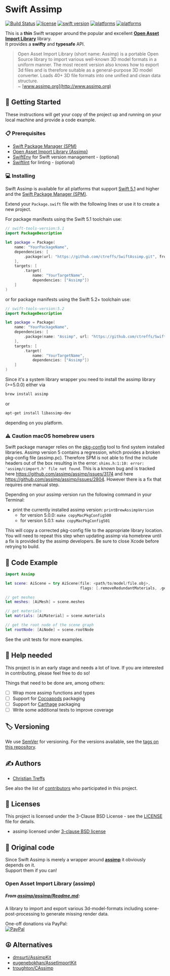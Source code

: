 # Swift Assimp

[![Build Status](https://travis-ci.com/ctreffs/SwiftAssimp.svg?branch=master)](https://travis-ci.com/ctreffs/SwiftAssimp)
[![license](https://img.shields.io/badge/license-BSD3-brightgreen.svg)](LICENSE)
[![swift version](https://img.shields.io/badge/swift-5.1+-brightgreen.svg)](https://swift.org/download)
[![platforms](https://img.shields.io/badge/platforms-%20macOS%20-brightgreen.svg)](#)
[![platforms](https://img.shields.io/badge/platforms-linux-brightgreen.svg)](#)

This is a  **thin** Swift wrapper around the popular and excellent [**Open Asset Import Library**](http://assimp.org) library.  
It provides a **swifty** and **typesafe** API. 

> Open Asset Import Library (short name: Assimp) is a portable Open Source library to import various well-known 3D model formats in a uniform manner. The most recent version also knows how to export 3d files and is therefore suitable as a general-purpose 3D model converter.
> Loads 40+ 3D file formats into one unified and clean data structure.    
> ~ [www.assimp.org](http://www.assimp.org)

## 🚀 Getting Started

These instructions will get your copy of the project up and running on your local machine and provide a code example.

### 📋 Prerequisites

* [Swift Package Manager (SPM)](https://github.com/apple/swift-package-manager)
* [Open Asset Import Library (Assimp)](http://assimp.org)
* [SwiftEnv](https://swiftenv.fuller.li/) for Swift version management - (optional)
* [Swiftlint](https://github.com/realm/SwiftLint) for linting - (optional)

### 💻 Installing

Swift Assimp is available for all platforms that support [Swift 5.1](https://swift.org/) and higher and the [Swift Package Manager (SPM)](https://github.com/apple/swift-package-manager).

Extend your `Package.swift` file with the following lines or use it to create a new project.

For package manifests using the Swift 5.1 toolchain use:

```swift
// swift-tools-version:5.1
import PackageDescription

let package = Package(
    name: "YourPackageName",
    dependencies: [
        .package(url: "https://github.com/ctreffs/SwiftAssimp.git", from: "1.3.1")
    ],
    targets: [
        .target(
            name: "YourTargetName",
            dependencies: ["Assimp"])
    ]
)

```
or for package manifests using the Swift 5.2+ toolchain use:

```swift
// swift-tools-version:5.2
import PackageDescription

let package = Package(
    name: "YourPackageName",
    dependencies: [
        .package(name: "Assimp", url: "https://github.com/ctreffs/SwiftAssimp.git", from: "1.3.1")
    ],
    targets: [
        .target(
            name: "YourTargetName",
            dependencies: ["Assimp"])
    ]
)

```

Since it's a system library wrapper you need to install the assimp library (>=5.0.0) either via

```sh
brew install assimp
```

or 

```sh
apt-get install libassimp-dev
```

depending on you platform.

### ⚠️ Caution macOS homebrew users

Swift package manager relies on the [pkg-config](http://pkg-config.freedesktop.org) tool to find system installed libraries.
Assimp version 5 contains a regression, which provides a broken pkg-config file (assimp.pc). 
Therefore SPM is not able to find the include headers out of the box resulting in the error:
`shims.h:1:10: error: 'assimp/cimport.h' file not found`.
This is a known bug and is tracked here <https://github.com/assimp/assimp/issues/3174> and here <https://github.com/assimp/assimp/issues/2804>.
However there is a fix that requires one manual step.

Depending on your assimp version run the following command in your Terminal:

- print the currently installed assimp version: `printBrewAssimpVersion`
    - for version 5.0.0:  `make copyMacPkgConfig500`
    - for version 5.0.1:  `make copyMacPkgConfig501`

This will copy a corrected pkg-config file to the appropriate library location. You will need to repeat this step when updating assimp via homebrew until a fix is provided by the assimp developers.
Be sure to close Xcode before retrying to build.

## 📝 Code Example


```swift
import Assimp

let scene: AiScene = try AiScene(file: <path/to/model/file.obj>, 
                                 flags: [.removeRedundantMaterials, .genSmoothNormals]))

// get meshes
let meshes: [AiMesh] = scene.meshes

// get materials
let matrials: [AiMaterial] = scene.materials

// get the root node of the scene graph
let rootNode: [AiNode] = scene.rootNode

```

See the unit tests for more examples.

## 💁 Help needed

This project is in an early stage and needs a lot of love.
If you are interested in contributing, please feel free to do so!

Things that need to be done are, among others:

- [ ] Wrap more assimp functions and types
- [ ] Support for [Cocoapods](https://cocoapods.org) packaging
- [ ] Support for [Carthage](https://github.com/Carthage/Carthage) packaging
- [ ] Write some additional tests to improve coverage

## 🏷️ Versioning

We use [SemVer](http://semver.org/) for versioning. For the versions available, see the [tags on this repository](https://github.com/ctreffs/SwiftAssimp/tags). 

## ✍️ Authors

* [Christian Treffs](https://github.com/ctreffs)

See also the list of [contributors](https://github.com/ctreffs/SwiftAssimp/contributors) who participated in this project.

## 🔏 Licenses

This project is licensed under the 3-Clause BSD License - see the [LICENSE](LICENSE) file for details.

* assimp licensed under [3-clause BSD license](https://github.com/assimp/assimp/blob/master/LICENSE)


## 🙏 Original code

Since Swift Assimp is merely a wrapper around [**assimp**](https://github.com/assimp/assimp) it obviously depends on it.       
Support them if you can!

### Open Asset Import Library (assimp)

##### From [assimp/assimp/Readme.md](https://github.com/assimp/assimp/blob/master/Readme.md):

A library to import and export various 3d-model-formats including scene-post-processing to generate missing render data.

One-off donations via PayPal:
<br>[![PayPal](https://www.paypalobjects.com/en_US/i/btn/btn_donate_LG.gif)](https://www.paypal.com/cgi-bin/webscr?cmd=_s-xclick&hosted_button_id=4JRJVPXC4QJM4)

## ☮️ Alternatives

* [dmsurti/AssimpKit](https://github.com/dmsurti/AssimpKit)
* [eugenebokhan/AssetImportKit](https://github.com/eugenebokhan/AssetImportKit)
* [troughton/CAssimp](https://github.com/troughton/CAssimp)
